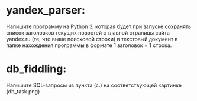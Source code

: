 # yandex_parser:
Напишите программу на Python 3, которая будет при запуске сохранять список заголовков текущих новостей с главной страницы сайта yandex.ru (те, что выше поисковой строки) в текстовый документ в папке нахождения программы в формате 1 заголовок = 1 строка.
# db_fiddling:
Напишите SQL-запросы из пункта (c.) на соответствующей картинке (db_task.png)
